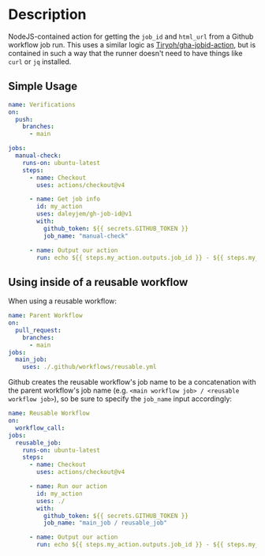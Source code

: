 # Description

NodeJS-contained action for getting the `job_id` and `html_url` from a Github workflow job run. This uses
a similar logic as [Tiryoh/gha-jobid-action](https://github.com/Tiryoh/gha-jobid-action), but is contained
in such a way that the runner doesn't need to have things like `curl` or `jq` installed.

## Simple Usage

```yaml
name: Verifications
on:
  push:
    branches:
      - main

jobs:
  manual-check:
    runs-on: ubuntu-latest
    steps:
      - name: Checkout
        uses: actions/checkout@v4

      - name: Get job info
        id: my_action
        uses: daleyjem/gh-job-id@v1
        with:
          github_token: ${{ secrets.GITHUB_TOKEN }}
          job_name: "manual-check"

      - name: Output our action
        run: echo ${{ steps.my_action.outputs.job_id }} - ${{ steps.my_action.outputs.html_url }}
```

## Using inside of a reusable workflow

When using a reusable workflow:

```yaml
name: Parent Workflow
on:
  pull_request:
    branches:
      - main
jobs:
  main_job:
    uses: ./.github/workflows/reusable.yml
```

Github creates the reusable workflow's job name to be a concatenation with the parent workflow's job name (e.g. `<main workflow job> / <reusable workflow job>`), so be sure to specify the `job_name` input accordingly:

```yaml
name: Reusable Workflow
on:
  workflow_call:
jobs:
  reusable_job:
    runs-on: ubuntu-latest
    steps:
      - name: Checkout
        uses: actions/checkout@v4

      - name: Run our action
        id: my_action
        uses: ./
        with:
          github_token: ${{ secrets.GITHUB_TOKEN }}
          job_name: "main_job / reusable_job"

      - name: Output our action
        run: echo ${{ steps.my_action.outputs.job_id }} - ${{ steps.my_action.outputs.html_url }}
```
